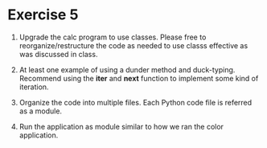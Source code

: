 # Exercise 5

1. Upgrade the calc program to use classes. Please free to reorganize/restructure the code as needed to use classs effective as was discussed in class.

2. At least one example of using a dunder method and duck-typing. Recommend using the __iter__ and __next__ function to implement some kind of iteration.

3. Organize the code into multiple files. Each Python code file is referred as a module.

4. Run the application as module similar to how we ran the color application.